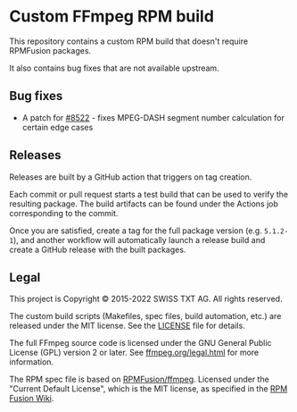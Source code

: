 # Custom FFmpeg RPM build

This repository contains a custom RPM build that doesn't require RPMFusion packages.

It also contains bug fixes that are not available upstream.

## Bug fixes

* A patch for [#8522](https://trac.ffmpeg.org/ticket/8522) - fixes MPEG-DASH segment number calculation for certain edge cases

## Releases

Releases are built by a GitHub action that triggers on tag creation.

Each commit or pull request starts a test build that can be used to verify the resulting package.
The build artifacts can be found under the Actions job corresponding to the commit. 

Once you are satisfied, create a tag for the full package version (e.g. `5.1.2-1`), and another workflow will
automatically launch a release build and create a GitHub release with the built packages.

## Legal

This project is Copyright © 2015-2022 SWISS TXT AG. All rights reserved.

The custom build scripts (Makefiles, spec files, build automation, etc.) are released under the MIT license.
See the [LICENSE](LICENSE) file for details.

The full FFmpeg source code is licensed under the GNU General Public License (GPL) version 2 or later.
See [ffmpeg.org/legal.html](https://ffmpeg.org/legal.html) for more information.

The RPM spec file is based on [RPMFusion/ffmpeg](https://github.com/rpmfusion/ffmpeg).
Licensed under the "Current Default License", which is the MIT license, as specified in the
[RPM Fusion Wiki](https://rpmfusion.org/wiki/Legal:RPM%20Fusion_Project_Contributor_Agreement).